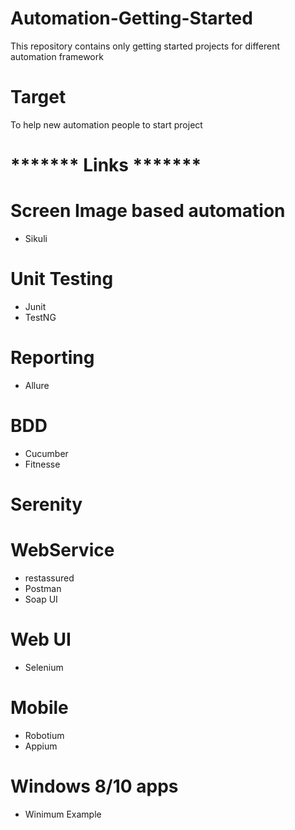 # Automation-Getting-Started
This repository contains only getting started projects for different automation framework

# Target 
To help new automation people to start project 

# ******* Links ******* 

# Screen Image based automation 
- Sikuli

# Unit Testing 
- Junit
- TestNG

# Reporting 
- Allure
# BDD 
- Cucumber
- Fitnesse

# Serenity

# WebService 
- restassured
- Postman
- Soap UI

# Web UI
- Selenium

# Mobile
- Robotium
- Appium

# Windows 8/10 apps
 - Winimum Example 
